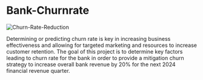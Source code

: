 ﻿# Bank-Churnrate
![Churn-Rate-Reduction](https://github.com/tpoozhikala/Bank-Churnrate/assets/57980120/5f58805b-3772-4305-889e-ea1ba2de1196)

Determining or predicting churn rate is key in increasing business effectiveness and allowing for targeted marketing and resources to increase customer retention. The goal of this project is to determine key factors leading to churn rate for the bank in order to provide a mitigation churn strategy to increase overall bank revenue by 20% for the next 2024 financial revenue quarter.
